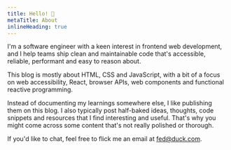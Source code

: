 ```yaml
---
title: Hello! 👋
metaTitle: About
inlineHeading: true
---
```


I'm a software engineer with a keen interest in frontend web development, and I help teams ship clean and maintainable code that's
accessible, reliable, performant and easy to reason about.

This blog is mostly about HTML, CSS and JavaScript, with a bit of a focus on web accessibility, React, browser APIs, web components and
functional reactive programming.

Instead of documenting my learnings somewhere else, I like publishing them on this blog. I also typically post half-baked ideas, thoughts,
code snippets and resources that I find interesting and useful. That's why you might come across some content that's not really polished or
thorough.

If you'd like to chat, feel free to flick me an email at [fed@duck.com](mailto:fed@duck.com).
